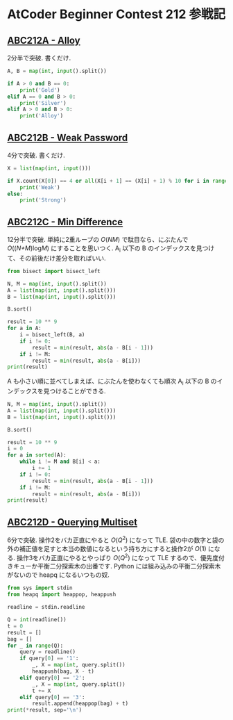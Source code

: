 # AtCoder Beginner Contest 212 参戦記

## [ABC212A - Alloy](https://atcoder.jp/contests/abc212/tasks/abc212_a)

2分半で突破. 書くだけ.

```python
A, B = map(int, input().split())

if A > 0 and B == 0:
    print('Gold')
elif A == 0 and B > 0:
    print('Silver')
elif A > 0 and B > 0:
    print('Alloy')
```

## [ABC212B - Weak Password](https://atcoder.jp/contests/abc212/tasks/abc212_b)

4分で突破. 書くだけ.

```python
X = list(map(int, input()))

if X.count(X[0]) == 4 or all(X[i + 1] == (X[i] + 1) % 10 for i in range(3)):
    print('Weak')
else:
    print('Strong')
```

## [ABC212C - Min Difference](https://atcoder.jp/contests/abc212/tasks/abc212_c)

12分半で突破. 単純に2重ループの *O*(*NM*) で駄目なら、にぶたんで *O*((*N+M*)log<i>M</i>) にすることを思いつく. A<sub>i</sub> 以下の B のインデックスを見つけて、その前後だけ差分を取ればいい.

```python
from bisect import bisect_left

N, M = map(int, input().split())
A = list(map(int, input().split()))
B = list(map(int, input().split()))

B.sort()

result = 10 ** 9
for a in A:
    i = bisect_left(B, a)
    if i != 0:
        result = min(result, abs(a - B[i - 1]))
    if i != M:
        result = min(result, abs(a - B[i]))
print(result)
```

A も小さい順に並べてしまえば、にぶたんを使わなくても順次 A<sub>i</sub> 以下の B のインデックスを見つけることができる.

```python
N, M = map(int, input().split())
A = list(map(int, input().split()))
B = list(map(int, input().split()))

B.sort()

result = 10 ** 9
i = 0
for a in sorted(A):
    while i != M and B[i] < a:
        i += 1
    if i != 0:
        result = min(result, abs(a - B[i - 1]))
    if i != M:
        result = min(result, abs(a - B[i]))
print(result)
```

## [ABC212D - Querying Multiset](https://atcoder.jp/contests/abc212/tasks/abc212_d)

6分で突破. 操作2をバカ正直にやると *O*(*Q*<sup>2</sup>) になって TLE. 袋の中の数字と袋の外の補正値を足すと本当の数値になるという持ち方にすると操作2が *O*(1) になる. 操作3をバカ正直にやるとやっぱり *O*(*Q*<sup>2</sup>) になって TLE するので、優先度付きキューか平衡二分探索木の出番です. Python には組み込みの平衡二分探索木がないので heapq になるいつもの奴.

```python
from sys import stdin
from heapq import heappop, heappush

readline = stdin.readline

Q = int(readline())
t = 0
result = []
bag = []
for _ in range(Q):
    query = readline()
    if query[0] == '1':
        _, X = map(int, query.split())
        heappush(bag, X - t)
    elif query[0] == '2':
        _, X = map(int, query.split())
        t += X
    elif query[0] == '3':
        result.append(heappop(bag) + t)
print(*result, sep='\n')
```
